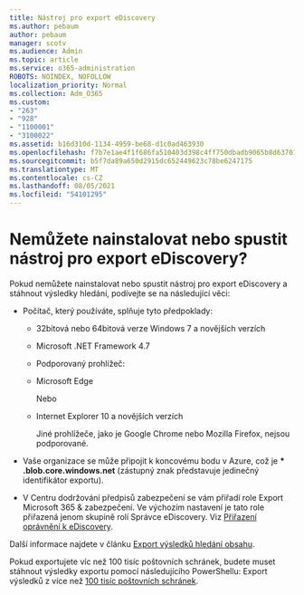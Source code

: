 ```yaml
---
title: Nástroj pro export eDiscovery
ms.author: pebaum
author: pebaum
manager: scotv
ms.audience: Admin
ms.topic: article
ms.service: o365-administration
ROBOTS: NOINDEX, NOFOLLOW
localization_priority: Normal
ms.collection: Adm_O365
ms.custom:
- "263"
- "928"
- "1100001"
- "3100022"
ms.assetid: b16d310d-1134-4959-be68-d1c0ad463930
ms.openlocfilehash: f7b7e1ae4f1f686fa510403d398c4ff750dbadb9065b8d63701a927eeac52d9b
ms.sourcegitcommit: b5f7da89a650d2915dc652449623c78be6247175
ms.translationtype: MT
ms.contentlocale: cs-CZ
ms.lasthandoff: 08/05/2021
ms.locfileid: "54101295"
---
```

# <a name="cant-install-or-run-the-ediscovery-export-tool"></a>Nemůžete nainstalovat nebo spustit nástroj pro export eDiscovery?

Pokud nemůžete nainstalovat nebo spustit nástroj pro export eDiscovery a stáhnout výsledky hledání, podívejte se na následující věci:
  
- Počítač, který používáte, splňuje tyto předpoklady:

  - 32bitová nebo 64bitová verze Windows 7 a novějších verzích

  - Microsoft .NET Framework 4.7

  - Podporovaný prohlížeč:

  - Microsoft Edge

    Nebo

  - Internet Explorer 10 a novějších verzích

    Jiné prohlížeče, jako je Google Chrome nebo Mozilla Firefox, nejsou podporované.

- Vaše organizace se může připojit k koncovému bodu v Azure, což je **\* .blob.core.windows.net** (zástupný znak představuje jedinečný identifikátor exportu).

- V Centru dodržování předpisů zabezpečení se vám přiřadí role Export Microsoft 365 &amp; zabezpečení. Ve výchozím nastavení je tato role přiřazená jenom skupině rolí Správce eDiscovery. Viz [Přiřazení oprávnění k eDiscovery](https://docs.microsoft.com/microsoft-365/compliance/assign-ediscovery-permissions).

Další informace najdete v článku [Export výsledků hledání obsahu](https://docs.microsoft.com/microsoft-365/compliance/export-search-results).

Pokud exportujete víc než 100 tisíc poštovních schránek, budete muset stáhnout výsledky exportu pomocí následujícího PowerShellu: Export výsledků z více než  [100 tisíc poštovních schránek](https://docs.microsoft.com/microsoft-365/compliance/export-search-results?view=o365-worldwide%23exporting-results-from-more-than-100000-mailboxes).